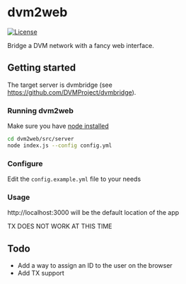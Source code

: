 # dvm2web

[![License](https://img.shields.io/badge/License-GPLv3-blue?style=for-the-badge)](https://www.gnu.org/licenses/gpl-3.0)

Bridge a DVM network with a fancy web interface.

## Getting started

The target server is dvmbridge (see <https://github.com/DVMProject/dvmbridge>).

### Running dvm2web

Make sure you have [node installed](https://nodejs.org/)

```bash
cd dvm2web/src/server
node index.js --config config.yml
```

### Configure

Edit the `config.example.yml` file to your needs

### Usage

http://localhost:3000 will be the default location of the app

TX DOES NOT WORK AT THIS TIME

## Todo

* Add a way to assign an ID to the user on the browser
* Add TX support